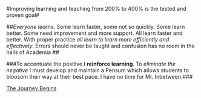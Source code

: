 
#Improving learning and teaching from 200% to 400% is the tested and proven goal#

##*Everyone learns.* Some learn faster, some not so quickly. Some learn better. Some need improvement and more support. All learn faster and better. With proper practice *all learn to learn more efficiently and effectively*. Errors should never be taught and confusion has no room in the halls of Academia.##

###To accentuate the positive I **reinforce learning**. To *eliminate the negative* I must develop and maintain a Pensum which allows students to bloosom their way at their best pace. I have no time for Mr. Inbetween.###


[The Journey Begins](https://drjmaranda.github.io/Advanced-Learning-System/)
